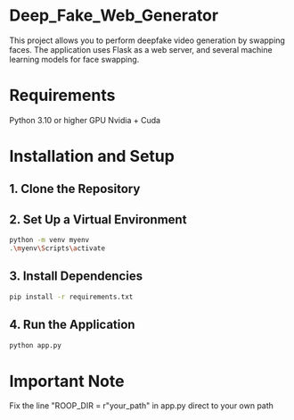 # Deep_Fake_Web_Generator
This project allows you to perform deepfake video generation by swapping faces. The application uses Flask as a web server, and several machine learning models for face swapping.
# Requirements
Python 3.10 or higher
GPU Nvidia + Cuda
# Installation and Setup
## 1. Clone the Repository
## 2. Set Up a Virtual Environment
```bash
python -m venv myenv
.\myenv\Scripts\activate
```
## 3. Install Dependencies
```bash
pip install -r requirements.txt
```
## 4. Run the Application
```bash
python app.py
```
# Important Note
Fix the line "ROOP_DIR = r"your_path" in app.py direct to your own path
